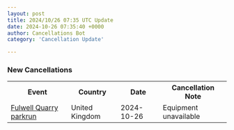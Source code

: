 ```yaml
---
layout: post
title: 2024/10/26 07:35 UTC Update
date: 2024-10-26 07:35:40 +0000
author: Cancellations Bot
category: 'Cancellation Update'

---
```


<h3>New Cancellations</h3>
<div class='hscrollable'>
<table style='width: 100%'>
    <tr>
        <th>Event</th>
        <th>Country</th>
        <th>Date</th>
        <th>Cancellation Note</th>
    </tr>
    <tr>
        <td><a href="https://www.parkrun.org.uk/fulwellquarry">Fulwell Quarry parkrun</a></td>
        <td>United Kingdom</td>
        <td>2024-10-26</td>
        <td>Equipment unavailable</td>
    </tr>
</table>
</div>
